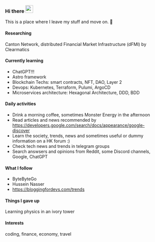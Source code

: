 ### Hi there <img src="https://media.giphy.com/media/hvRJCLFzcasrR4ia7z/giphy.gif" width="25px">
This is a place where I leave my stuff and move on. :rofl:  
#### Researching
Canton Network, distributed Financial Market Infrastructure (dFMI) by Clearmatics
#### Currently learning  
- ChatGPT!!!  
- Astro framework  
- Blockchain Techs: smart contracts, NFT, DAO, Layer 2  
- Devops: Kubernetes, Terraform, Pulumi, ArgoCD  
- Microservices architecture: Hexagonal Architecture, DDD, BDD  

#### Daily activities
- Drink a morning coffee, sometimes Monster Energy in the afternoon
- Read articles and news recommended by https://developers.google.com/search/docs/appearance/google-discover  
- Learn the society, trends, news and sometimes useful or dummy information on a HK forum :)
- Check tech news and trends in telegram groups
- Search answsers and opinions from Reddit, some Discord channels, Google, ChatGPT

#### What I follow
- ByteByteGo
- Hussein Nasser
- https://bloggingfordevs.com/trends

#### Things I gave up
Learning physics in an ivory tower

#### Interests
coding, finance, economy, travel

<!--
**Martin-Mok-Tin-Kui/Martin-Mok-Tin-Kui** is a ✨ _special_ ✨ repository because its `README.md` (this file) appears on your GitHub profile.

Here are some ideas to get you started:
Hi there 👋 
- 🔭 I’m currently working on ...
- 🌱 I’m currently learning ...
- 👯 I’m looking to collaborate on ...
- 🤔 I’m looking for help with ...
- 💬 Ask me about ...
- 📫 How to reach me: ...
- 😄 Pronouns: ...
- ⚡ Fun fact: ...
-->
<!-- ![Profile views](https://gpvc.arturio.dev/Martin-Mok-Tin-Kui) -->

